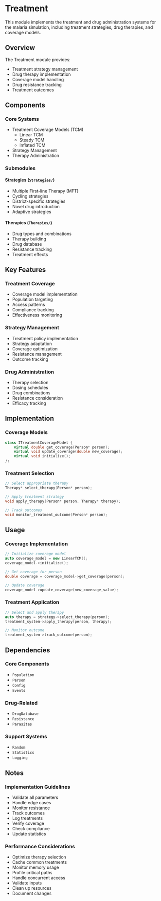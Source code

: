 # Treatment

This module implements the treatment and drug administration systems for the malaria simulation, including treatment strategies, drug therapies, and coverage models.

## Overview

The Treatment module provides:
- Treatment strategy management
- Drug therapy implementation
- Coverage model handling
- Drug resistance tracking
- Treatment outcomes

## Components

### Core Systems
- Treatment Coverage Models (TCM)
  - Linear TCM
  - Steady TCM
  - Inflated TCM
- Strategy Management
- Therapy Administration

### Submodules

#### Strategies (`Strategies/`)
- Multiple First-line Therapy (MFT)
- Cycling strategies
- District-specific strategies
- Novel drug introduction
- Adaptive strategies

#### Therapies (`Therapies/`)
- Drug types and combinations
- Therapy building
- Drug database
- Resistance tracking
- Treatment effects

## Key Features

### Treatment Coverage
- Coverage model implementation
- Population targeting
- Access patterns
- Compliance tracking
- Effectiveness monitoring

### Strategy Management
- Treatment policy implementation
- Strategy adaptation
- Coverage optimization
- Resistance management
- Outcome tracking

### Drug Administration
- Therapy selection
- Dosing schedules
- Drug combinations
- Resistance consideration
- Efficacy tracking

## Implementation

### Coverage Models
```cpp
class ITreatmentCoverageModel {
    virtual double get_coverage(Person* person);
    virtual void update_coverage(double new_coverage);
    virtual void initialize();
};
```

### Treatment Selection
```cpp
// Select appropriate therapy
Therapy* select_therapy(Person* person);

// Apply treatment strategy
void apply_therapy(Person* person, Therapy* therapy);

// Track outcomes
void monitor_treatment_outcome(Person* person);
```

## Usage

### Coverage Implementation
```cpp
// Initialize coverage model
auto coverage_model = new LinearTCM();
coverage_model->initialize();

// Get coverage for person
double coverage = coverage_model->get_coverage(person);

// Update coverage
coverage_model->update_coverage(new_coverage_value);
```

### Treatment Application
```cpp
// Select and apply therapy
auto therapy = strategy->select_therapy(person);
treatment_system->apply_therapy(person, therapy);

// Monitor outcome
treatment_system->track_outcome(person);
```

## Dependencies

### Core Components
- `Population`
- `Person`
- `Config`
- `Events`

### Drug-Related
- `DrugDatabase`
- `Resistance`
- `Parasites`

### Support Systems
- `Random`
- `Statistics`
- `Logging`

## Notes

### Implementation Guidelines
- Validate all parameters
- Handle edge cases
- Monitor resistance
- Track outcomes
- Log treatments
- Verify coverage
- Check compliance
- Update statistics

### Performance Considerations
- Optimize therapy selection
- Cache common treatments
- Monitor memory usage
- Profile critical paths
- Handle concurrent access
- Validate inputs
- Clean up resources
- Document changes
